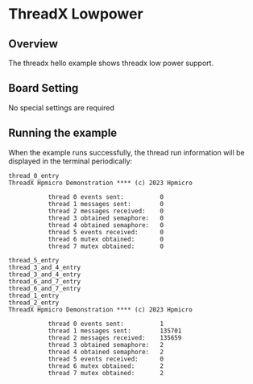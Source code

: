 # ThreadX Lowpower

## Overview

The threadx hello example shows threadx low power support.

## Board Setting

No special settings are required

## Running the example

When the example runs successfully, the thread run information will be displayed in the terminal periodically:
```console
thread_0_entry
ThreadX Hpmicro Demonstration **** (c) 2023 Hpmicro

           thread 0 events sent:          0
           thread 1 messages sent:        0
           thread 2 messages received:    0
           thread 3 obtained semaphore:   0
           thread 4 obtained semaphore:   0
           thread 5 events received:      0
           thread 6 mutex obtained:       0
           thread 7 mutex obtained:       0

thread_5_entry
thread_3_and_4_entry
thread_3_and_4_entry
thread_6_and_7_entry
thread_6_and_7_entry
thread_1_entry
thread_2_entry
ThreadX Hpmicro Demonstration **** (c) 2023 Hpmicro

           thread 0 events sent:          1
           thread 1 messages sent:        135701
           thread 2 messages received:    135659
           thread 3 obtained semaphore:   2
           thread 4 obtained semaphore:   2
           thread 5 events received:      0
           thread 6 mutex obtained:       2
           thread 7 mutex obtained:       2
```
